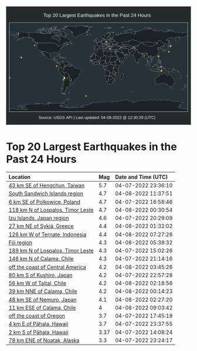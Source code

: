 ![Map](./map.png)

# Top 20 Largest Earthquakes in the Past 24 Hours

| Location | Mag | Date and Time (UTC) |
|:---|:---|:---|
| [43 km SE of Hengchun, Taiwan](https://earthquake.usgs.gov/earthquakes/eventpage/us7000h0jz) | 5.7 | 04-07-2022 23:36:10 |
| [South Sandwich Islands region](https://earthquake.usgs.gov/earthquakes/eventpage/us7000h0ml) | 4.7 | 04-08-2022 11:37:51 |
| [6 km SE of Polkowice, Poland](https://earthquake.usgs.gov/earthquakes/eventpage/us7000h0gw) | 4.7 | 04-07-2022 16:58:46 |
| [118 km N of Lospalos, Timor Leste](https://earthquake.usgs.gov/earthquakes/eventpage/us7000h0k6) | 4.7 | 04-08-2022 00:30:54 |
| [Izu Islands, Japan region](https://earthquake.usgs.gov/earthquakes/eventpage/us7000h0ie) | 4.6 | 04-07-2022 20:29:09 |
| [27 km NE of Sykiá, Greece](https://earthquake.usgs.gov/earthquakes/eventpage/us7000h0kc) | 4.4 | 04-08-2022 01:32:02 |
| [126 km W of Ternate, Indonesia](https://earthquake.usgs.gov/earthquakes/eventpage/us7000h0ls) | 4.4 | 04-08-2022 07:27:26 |
| [Fiji region](https://earthquake.usgs.gov/earthquakes/eventpage/us7000h0lu) | 4.3 | 04-08-2022 05:39:32 |
| [189 km N of Lospalos, Timor Leste](https://earthquake.usgs.gov/earthquakes/eventpage/us7000h0el) | 4.3 | 04-07-2022 15:02:26 |
| [146 km N of Calama, Chile](https://earthquake.usgs.gov/earthquakes/eventpage/us7000h0iv) | 4.3 | 04-07-2022 21:14:16 |
| [off the coast of Central America](https://earthquake.usgs.gov/earthquakes/eventpage/us7000h0l1) | 4.2 | 04-08-2022 03:45:26 |
| [80 km S of Kushiro, Japan](https://earthquake.usgs.gov/earthquakes/eventpage/us7000h0jp) | 4.2 | 04-07-2022 22:57:28 |
| [56 km W of Taltal, Chile](https://earthquake.usgs.gov/earthquakes/eventpage/us7000h0kg) | 4.2 | 04-08-2022 02:18:56 |
| [39 km NNE of Calama, Chile](https://earthquake.usgs.gov/earthquakes/eventpage/us7000h0k5) | 4.2 | 04-08-2022 00:14:23 |
| [48 km SE of Nemuro, Japan](https://earthquake.usgs.gov/earthquakes/eventpage/us7000h0kk) | 4.1 | 04-08-2022 02:27:20 |
| [11 km ESE of Calama, Chile](https://earthquake.usgs.gov/earthquakes/eventpage/us7000h0m5) | 4 | 04-08-2022 09:03:42 |
| [off the coast of Oregon](https://earthquake.usgs.gov/earthquakes/eventpage/us7000h0h7) | 3.7 | 04-07-2022 17:45:19 |
| [4 km E of Pāhala, Hawaii](https://earthquake.usgs.gov/earthquakes/eventpage/hv72976872) | 3.7 | 04-07-2022 23:37:55 |
| [2 km S of Pāhala, Hawaii](https://earthquake.usgs.gov/earthquakes/eventpage/hv72976252) | 3.37 | 04-07-2022 14:08:24 |
| [78 km ENE of Noatak, Alaska](https://earthquake.usgs.gov/earthquakes/eventpage/ak0224gsyt9u) | 3.3 | 04-07-2022 23:24:17 |
